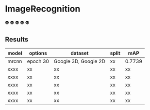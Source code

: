 # ImageRecognition

:alien:
:alien:
:alien:
:alien:
:alien:

## Results

| model | options | dataset | split | mAP |
| --- | --- | --- | --- | --- |
| mrcnn | epoch 30 | Google 3D, Google 2D | xx | 0.7739 |
| xxxx | xx | xx | xx | xx |
| xxxx | xx | xx | xx | xx |
| xxxx | xx | xx | xx | xx |
| xxxx | xx | xx | xx | xx |
| xxxx | xx | xx | xx | xx |
